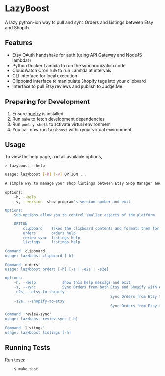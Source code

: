 # LazyBoost

A lazy python-ion way to pull and sync Orders and Listings between Etsy and Shopify.

## Features

 * Etsy OAuth handshake for auth (using API Gateway and NodeJS lambdas)
 * Python Docker Lambda to run the synchronization code
 * CloudWatch Cron rule to run Lambda at intervals
 * CLI interface for local execution
 * Clipboard interface to manipulate Shopify tags into your clipboard
 * Interface to pull Etsy reviews and publish to Judge.Me

## Preparing for Development

1. Ensure [poetry](https://python-poetry.org/docs/#installation) is installed
2. Run `make` to fetch development dependencies
3. Run `poetry shell` to activate virtual environment
4. You can now run `lazyboost` within your virtual environment

## Usage

To view the help page, and all available options,

```sh
> lazyboost --help

usage: lazyboost [-h] [-v] OPTION ...

A simple way to manage your shop listings between Etsy SHop Manager and Facebook Page Shop.

options:
    -h, --help
    -v, --version  show program's version number and exit

Options:
    Sub-options allow you to control smaller aspects of the platform

    OPTION
        clipboard    Takes the clipboard contents and formats them for re-using them on Etsy and Facebook publishing
        orders       orders help
        review-sync  listings help
        listings     listings help

Command 'clipboard'
usage: lazyboost clipboard [-h]

Command 'orders'
usage: lazyboost orders [-h] [-s | -e2s | -s2e]

options:
    -h, --help            show this help message and exit
    -s, --sync            Sync Orders from both Etsy and Shopify with each other (default)
    -e2s, --etsy-to-shopify
                                                Sync Orders from Etsy to Shopify
    -s2e, --shopify-to-etsy
                                                Sync Orders from Etsy to Shopify

Command 'review-sync'
usage: lazyboost review-sync [-h]

Command 'listings'
usage: lazyboost listings [-h]
```

## Running Tests

Run tests:

```sh
    $ make test
```

